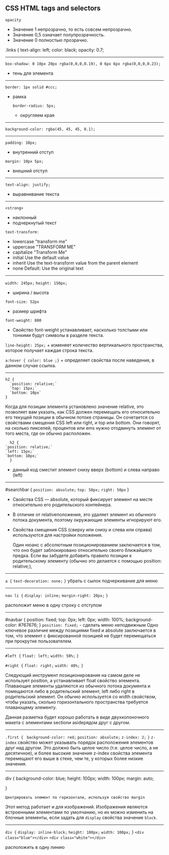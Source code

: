 ## CSS HTML tags and selectors ##

  `opacity`
  + Значение 1 непрозрачно, то есть совсем непрозрачно.
  + Значение 0,5 означает полупрозрачность.
  + Значение 0 полностью прозрачно.
    
  .links {
    text-align: left;
    color: black;
    opacity: 0.7;

<HR>

  `box-shadow: 0 10px 20px rgba(0,0,0,0.19), 0 6px 6px rgba(0,0,0,0.23);` 
  + тень для элемента


<HR>

  `border: 1px solid #ccc;`
  + рамка
  
    `border-radius: 5px;`
      + округляем края

<HR>

  `background-color: rgba(45, 45, 45, 0.1);`

  <HR>

  `padding: 10px;`
  + внутренний отступ

  `margin: 10px 5px;`
  + внешний отступ
  
<HR>

`text-align: justify;`
  + выравнивание текста

<HR>

  `<strong>`
  + наклонный
  + подчеркнутый текст

  `text-transform: `

  + lowercase	"transform me"
  + uppercase	"TRANSFORM ME"
  + capitalize	"Transform Me"
  + initial	Use the default value
  + inherit	Use the text-transform value from the parent element
  + none	Default: Use the original text

<HR>

  `width: 245px;` 
  `height: 150px;`
  + ширина / высота


  `font-size: 52px`
   + размер шрифта


  `font-weight: 800`
   + Свойство font-weight устанавливает, насколько толстыми или тонкими будут символы в разделе текста.

  `line-height: 25px;`
    + изменяет количество вертикального пространства, которое получает каждая строка текста.


  `a:hover { color: blue ;}`
    + определяет свойства после наведения, в данном случае ссылка.


<HR>


    h2 {
      `position: relative;`
      `top: 15px;` 
      `bottom: 10px`
    }

  Когда для позиции элемента установлено значение relative, это позволяет вам указать, как CSS должен перемещать его относительно его текущей позиции в обычном потоке страницы. 
  Он сочетается со свойствами смещения CSS left или right, и top или bottom. 
  Они говорят, на сколько пикселей, процентов или ems нужно отодвинуть элемент от того места, где он обычно расположен.

      h2 {
    `position: relative;`
    `left: 15px;`
    `bottom: 10px;`
      }

  - данный код сместит элемент снизу вверх (bottom) и слева направо (left)

<HR>


#searchbar {
    `position: absolute;`
    `top: 50px;`
    `right: 50px`
  }

  - Cвойства CSS — absolute, который фиксирует элемент на месте относительно его родительского контейнера. 
  - В отличие от relativeположения, это удаляет элемент из обычного потока документа, поэтому окружающие элементы игнорируют его. 
  - Свойства смещения CSS (сверху или снизу и слева или справа) используются для настройки положения.
  
    Один нюанс с абсолютным позиционированием заключается в том, что оно будет заблокировано относительно своего ближайшего предка. 
    Если вы забудете добавить правило позиции к родительскому элементу (обычно это делается с помощью position: relative;), 


<HR>


  `a {`
  `text-decoration: none;`
  `}`
    убрать с сылок подчеркивание для меню

<HR>

  `nav li {`
    `display: inline;`
    `margin-right: 20px;`
  `}`

  расположит меню в одну строку с отступом

<HR>

  #navbar {
    position: fixed;
    top: 0px;
    left: 0px;
    width: 100%;
    background-color: #767676;
  }
`position: fixed;` - сделать меню неподвижным
  Одно ключевое различие между позициями fixed и absolute заключается в том, что элемент с фиксированной позицией не будет перемещаться при прокрутке пользователем.

<HR>


`#left {`
    `float: left;`
    `width: 50%;`
  `}`


  `#right {`
    `float: right;`
    `width: 40%;`
  `}`

  Следующий инструмент позиционирования на самом деле не использует position, а устанавливает float свойство элемента. 
  Плавающие элементы удаляются из обычного потока документа и помещаются либо в родительский элемент, left  либо right в родительский элемент.
  Он обычно используется со width свойством, чтобы указать, сколько горизонтального пространства требуется плавающему элементу.

  Данная разметка будет хорошо работать в виде двухколоночного макета с элементами sectionи asideрядом друг с другом. 


<HR>


`.first {`
 ` background-color: red;`
  `position: absolute;`
  `z-index: 2;`
`}`
  `z-index` свойство может указывать порядок расположения элементов друг над другом. 
  Это должно быть целое число (т.е. целое число, а не десятичное), и более высокие значения z-index свойства элемента перемещают его 
  выше в стеке, чем те, у которых более низкие значения.




<HR>

div {
    background-color: blue;
    height: 100px;
    width: 100px;
    margin: auto;

  }

`Центрировать элемент по горизонтали, используя свойство margin`

Этот метод работает и для изображений. Изображения являются встроенными элементами по умолчанию, но их можно изменить на блочные элементы, если задать для `display` свойства значение `block`.


<HR>

  `div {`
    `display: inline-block;`
    `height: 100px;`
    `width: 100px;`
  }
`<div class="blue"></div>`
`<div class="white"></div>`

  расположить в одну линию